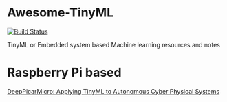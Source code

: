 # Awesome-TinyML

[![Build Status](https://travis-ci.org/joemccann/dillinger.svg?branch=master)](https://travis-ci.org/joemccann/dillinger)

 TinyML or Embedded system based Machine learning resources and notes



# Raspberry Pi based 
[DeepPicarMicro: Applying TinyML to Autonomous
Cyber Physical Systems](https://arxiv.org/pdf/2208.11212.pdf)

